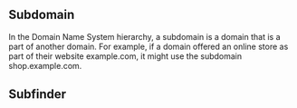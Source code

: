  ## Subdomain
 
   In the Domain Name System hierarchy, 
   a subdomain is a domain that is a part of another domain. For example, 
   if a domain offered an online store as part of their website example.com, 
   it might use the subdomain shop.example.com.

## Subfinder
##
